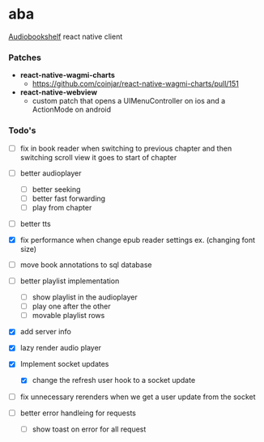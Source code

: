 # aba
[Audiobookshelf](https://github.com/advplyr/audiobookshelf) react native client


### Patches
- **react-native-wagmi-charts**
    - https://github.com/coinjar/react-native-wagmi-charts/pull/151
- **react-native-webview**
    - custom patch that opens a UIMenuController on ios and a ActionMode on android

### Todo's
- [ ] fix in book reader when switching to previous chapter and then switching scroll view it goes to start of chapter

- [ ] better audioplayer
    - [ ] better seeking
    - [ ] better fast forwarding
    - [ ] play from chapter

- [ ] better tts

- [x] fix performance when change epub reader settings ex. (changing font size)
- [ ] move book annotations to sql database

- [ ] better playlist implementation
    - [ ] show playlist in the audioplayer
    - [ ] play one after the other
    - [ ] movable playlist rows

- [x] add server info
- [x] lazy render audio player

- [x] Implement socket updates
    - [x]  change the refresh user hook to a socket update

- [ ] fix unnecessary rerenders when we get a user update from the socket

- [ ] better error handleing for requests
    - [ ] show toast on error for all request



